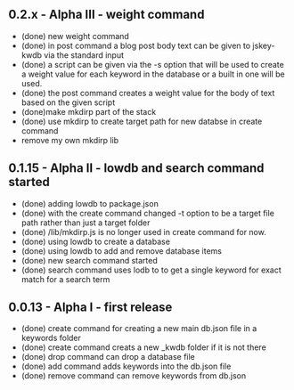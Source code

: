 ## 0.2.x - Alpha III - weight command
  * (done) new weight command
  * (done) in post command a blog post body text can be given to jskey-kwdb via the standard input
  * (done) a script can be given via the -s option that will be used to create a weight value for
  each keyword in the database or a built in one will be used.
  * (done) the post command creates a weight value for the body of text based on the given script
  * (done)make mkdirp part of the stack
  * (done) use mkdirp to create target path for new databse in create command
  * remove my own mkdirp lib

## 0.1.15 - Alpha II - lowdb and search command started
  * (done) adding lowdb to package.json
  * (done) with the create command changed -t option to be a target file path rather than just a target folder
  * (done) /lib/mkdirp.js is no longer used in create command for now.
  * (done) using lowdb to create a database
  * (done) using lowdb to add and remove database items
  * (done) new search command started
  * (done) search command uses lodb to to get a single keyword for exact match for a search term

## 0.0.13 - Alpha I - first release
  * (done) create command for creating a new main db.json file in a keywords folder
  * (done) create command creats a new _kwdb folder if it is not there
  * (done) drop command can drop a database file
  * (done) add command adds keywords into the db.json file
  * (done) remove command can remove keywords from db.json

